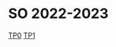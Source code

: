 # SO 2022-2023

[TP0](https://www.notion.so/Teorico-Pr-tica-0-Comandos-Unix-Linux-8dda09f1e19d47f09490777db091b357)
[TP1](https://www.notion.so/Teorico-Pr-tica-1-Linguagem-C-431581508e00461682b621e16a25978f) 
